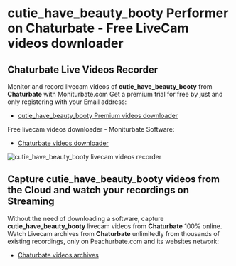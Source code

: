 # cutie_have_beauty_booty Performer on Chaturbate - Free LiveCam videos downloader

## Chaturbate Live Videos Recorder

Monitor and record livecam videos of **cutie_have_beauty_booty** from **Chaturbate** with Moniturbate.com
Get a premium trial for free by just and only registering with your Email address:
* [cutie_have_beauty_booty Premium videos downloader](https://moniturbate.com/request-demo-licence-key.html)

Free livecam videos downloader - Moniturbate Software:
* [Chaturbate videos downloader](https://moniturbate.com/moniturbate-download-software.html)

![cutie_have_beauty_booty livecam videos recorder](https://peachurnet.com/templates/moniturbate-software.png)


## Capture cutie_have_beauty_booty videos from the Cloud and watch your recordings on Streaming

Without the need of downloading a software, capture **cutie_have_beauty_booty** livecam videos from **Chaturbate** 100% online.
Watch Livecam archives from **Chaturbate** unlimitedly from thousands of existing recordings, only on Peachurbate.com and its websites network:
* [Chaturbate videos archives](https://peachurnet.com/)